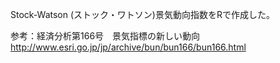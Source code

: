 Stock-Watson (ストック・ワトソン)景気動向指数をRで作成した。

参考：経済分析第166号　景気指標の新しい動向
http://www.esri.go.jp/jp/archive/bun/bun166/bun166.html
